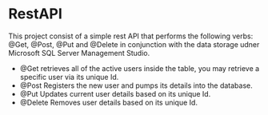 # RestAPI
This project consist of a simple rest API that performs the following verbs: @Get, @Post, @Put and @Delete 
in conjunction with the data storage udner Microsoft SQL Server Management Studio.
- @Get retrieves all of the active users inside the table, you may retrieve a specific user via its unique Id.
- @Post Registers the new user and pumps its details into the database.
- @Put Updates current user details based on its unique Id.
- @Delete Removes user details based on its unique Id.

#
